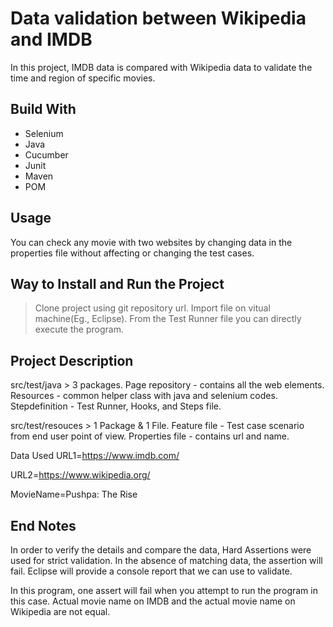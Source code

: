 
# Data validation between Wikipedia and IMDB
In this project, IMDB data is compared with Wikipedia data to validate the time and region of specific movies.

## Build With
- Selenium
- Java
- Cucumber
- Junit
- Maven
- POM

## Usage
You can check any movie with two websites by changing data in the properties file without affecting or changing the test cases.

## Way to Install and Run the Project
>Clone project using git repository url.
>Import file on vitual machine(Eg., Eclipse).
>From the Test Runner file you can directly execute the program. 

## Project Description
src/test/java > 3 packages. 
Page repository - contains all the web elements.
Resources - common helper class with java and selenium codes. 
Stepdefinition - Test Runner, Hooks, and Steps file. 

src/test/resouces > 1 Package & 1 File. 
Feature file - Test case scenario from end user point of view. 
Properties file - contains url and name. 

Data Used
URL1=https://www.imdb.com/

URL2=https://www.wikipedia.org/

MovieName=Pushpa: The Rise

## End Notes
In order to verify the details and compare the data, Hard Assertions were used for strict validation. In the absence of matching data, the assertion will fail. Eclipse will provide a console report that we can use to validate.

In this program, one assert will fail when you attempt to run the program in this case. Actual movie name on IMDB and the actual movie name on Wikipedia are not equal.
